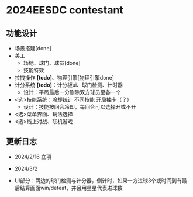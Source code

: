 # 2024EESDC contestant
## 功能设计
- 场景搭建[done]
- 美工
    - 场地、球门、球员[done]
    - 技能特效
- 拉拽操作 **[todo]**、物理引擎[物理引擎done]
- 计分系统 **[todo]**：计分板ui、球门检测、计时器
    - 设计：平局最后一分删除双方球员至各一个
- <选>技能系统：冷却统计 不同技能 开局抽卡（？）
    - 设计：技能按回合冷却，每回合可以选择开或不开
- <选>菜单界面、玩法选择
- <选>线上对战、联机游戏
## 更新日志
- 2024/2/16 立项

- 2024/3/2
- UI部分：两边的球门检测与计分器，倒计时，如果一方进球3个或时间到有最后结算画面win/defeat，并且用星星代表进球数
